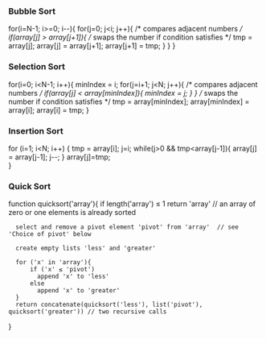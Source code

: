 ### Bubble Sort

for(i=N-1; i>=0; i--){
for(j=0; j<i; j++){
                /* compares adjacent numbers */
                if(array[j] > array[j+1]){
                        /* swaps the number if condition satisfies */
                        tmp = array[j];
                        array[j] = array[j+1];
                        array[j+1] = tmp;
                }
        }
}


### Selection Sort

for(i=0; i<N-1; i++){
        minIndex = i;
        for(j=i+1; j<N; j++){
                /* compares adjacent numbers */
                if(array[j] < array[minIndex]){
                        minIndex = j;
                }
        }
        /* swaps the number if condition satisfies */
        tmp = array[minIndex];
        array[minIndex] = array[i];
        array[i] = tmp;
}

	


### Insertion Sort

for (i=1; i<N; i++) {
	tmp = array[i];
	j=i;
	while(j>0 && tmp<array[j-1]){
		array[j] = array[j-1];
		j--;
	}
	array[j]=tmp;	
}


###  Quick Sort

function quicksort('array'){
      if length('array') ≤ 1
          return 'array'  // an array of zero or one elements is already sorted

      select and remove a pivot element 'pivot' from 'array'  // see 'Choice of pivot' below

      create empty lists 'less' and 'greater'

      for ('x' in 'array'){
          if ('x' ≤ 'pivot') 
          	append 'x' to 'less'
          else
          	append 'x' to 'greater'
      }
      return concatenate(quicksort('less'), list('pivot'), quicksort('greater')) // two recursive calls
}

